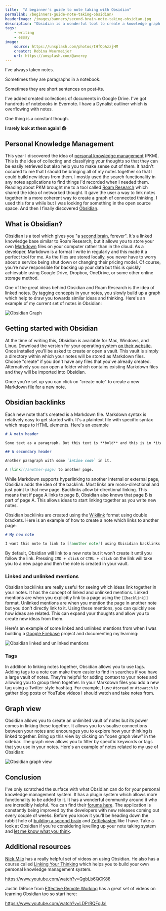 ```yaml
---
title:  "A beginner's guide to note taking with Obsidian"
permalink: /beginners-guide-note-taking-obsidian/
headerImage: /images/banners/second-brain-note-taking-obsidian.jpg
description: "Obsidian is a wonderful tool to create a knowledge graph of linked notes. Let's look at how to use it."
tags:
    - writing
    - essay
image:
    source: https://unsplash.com/photos/IHfOpAzzjHM
    creator: Robina Weermeijer
    url: https://unsplash.com/@averey
---
```


I've always taken notes.

Sometimes they are paragraphs in a notebook.

Sometimes they are short sentences on post-its.

I've added created collections of documents in Google Drive. I've got hundreds of notebooks in Evernote. I have a Dynalist outliner which is overflowing with notes. 

One thing is a constant though.

**I rarely look at them again! 😱**

## Personal Knowledge Management

This year I discovered the idea of [personal knowledge management](https://en.wikipedia.org/wiki/Personal_knowledge_management) (PKM). This is the idea of collecting and classifying your thoughts so that they can be easily retrieved but also help you to make sense out of them. It hadn't occured to me that I should be bringing all of my notes together so that I could build new ideas from them. I mostly used the search functionality in any notes applications to find things I'd recorded when I needed them. Reading about PKM brought me to a tool called [Roam Research](https://roamresearch.com/) which shared the idea of networked thought. It gave the user a way to link notes together in a more coherent way to create a graph of connected thinking. I used this for a while but I was looking for something in the open source space. And then I finally discovered [Obsidian](https://obsidian.md/).

## What is Obsidian?

Obsidian is a tool which gives you "a [second brain](https://fortelabs.co/blog/basboverview/), forever". It's a linked knowledge base similar to Roam Research, but it allows you to store your own [Markdown](https://www.markdownguide.org/) files on your computer rather than in the cloud. As a developer, Markdown is a format I write in regularly and this made it a perfect tool for me. As the files are stored locally, you never have to worry about a service being shut down or changing their pricing model. Of course, you're now responsible for backing up your data but this is quickly achievable using Google Drive, Dropbox, OneDrive, or some other online storage method.

One of the great ideas behind Obsidian and Roam Research is the idea of linked notes. By tagging concepts in your notes, you slowly build up a graph which help to draw you towards similar ideas and thinking. Here's an example of my current set of notes in Obsidian:

![Obsidian Graph](/images/posts/obsidian-graph.jpg)

## Getting started with Obsidian

At the time of writing this, Obsidian is available for Mac, Windows, and Linux. Download the version for your operating system [on their website](https://obsidian.md/download). Once installed you'll be asked to create or open a vault. This vault is simply a directory within which your notes will be stored as Markdown files. Choose "create" if you don't have any files that you've already created. Alternatively you can open a folder which contains existing Markdown files and they will be imported into Obsidian.

Once you're set up you can click on "create note" to create a new Markdown file for a new note.

## Obsidian backlinks

Each new note that's created is a Markdown file. Markdown syntax is relatively easy to get started with. It's a plaintext file with specific syntax which maps to HTML elements. Here's an example

```markdown
# A main header

Some text as a paragraph. But this text is **bold** and this is in *italics*.

## A secondary header

Another paragraph with some `inline code` in it.

A [link](/another-page) to another page.
```

While Markdown supports hyperlinking to another internal or external page, Obsidian adds the idea of the backlink. Most links are mono-directional and just point to that new page. Backlinks allow bi-directional linking. This means that if page A links to page B, Obsidian also knows that page B is part of page A. This allows ideas to start linking together as you write new notes.

Obsidian backlinks are created using the [Wikilink](https://en.wikipedia.org/wiki/Help:Link#Wikilinks_(internal_links)) format using double brackets. Here is an example of how to create a note which links to another page:

```markdown
# My new note

I want this note to link to [[another note]] using Obisidian backlinks.
```

By default, Obsidian will link to a new note but it won't create it until you follow the link. Pressing `CMD + click` or `CTRL + click` on the link will take you to a new page and then the note is created in your vault.

### Linked and unlinked mentions

Obsidian backlinks are really useful for seeing which ideas link together in your notes. It has the concept of linked and unlinked mentions. Linked mentions are when you explicitly link to a page using the `[[backlink]]` format. Unlinked mentions are when you mention the page in another note but you don't directly link to it. Using these mentions, you can quickly see how ideas are related. This can expand your thoughts and allow you to create new ideas from them.

Here's an example of some linked and unlinked mentions from when I was building a [Google Firebase](https://firebase.google.com/) project and documenting my learning:

![Obsidian linked and unlinked mentions](/images/posts/obsidian-linked-unlinked-mentions.jpg)

### Tags

In addition to linking notes together, Obsidian allows you to use tags. Adding tags to a note can make them easier to find in searches if you have a large vault of notes. They're helpful for adding context to your notes and allowing you to group them together. In your Markdown files you add a new tag using a Twitter-style hashtag. For example, I use `#toread` or `#towatch` to gather blog posts or YouTube videos I should watch and take notes from.

## Graph view

Obsidian allows you to create an unlimited vault of notes but its power comes in linking these together. It allows you to visualise connections between your notes and encourages you to explore how your thinking is linked together. Bring up this view by clicking on "open graph view" in the sidebar. The graph view allows you to filter by specific keywords or tags that you use in your notes. Here's an example of notes related to my use of Obsidian:

![Obsidian graph view](/images/posts/obsidian-graph-view.jpg)

## Conclusion

I've only scratched the surface with what Obsidian can do for your personal knowledge management system. It has a plugin system which allows more functionality to be added to it. It has a wonderful community around it who are incredibly helpful. You can find their [forums here](https://forum.obsidian.md/). The application is constantly being improved by the developers with new releases coming out every couple of weeks. Before you know it you'll be heading down the rabbit hole of [building a second brain](https://fortelabs.co/blog/basboverview/) and [Zettlekasten](https://zettelkasten.de/posts/overview/) like I have. Take a look at Obsidian if you're considering levelling up your note taking system and [let me know what you think](/contact).

## Additional resources

[Nick Milo](https://twitter.com/nickmilo) has a really helpful set of videos on using Obsidian. He also has a course called [Linking Your Thinking](https://www.linkingyourthinking.com/) which helps you to build your own personal knowledge management system.

https://www.youtube.com/watch?v=QgbLb6QCK88

Justin DiRose from [Effective Remote Working](https://effectiveremotework.com/) has a great set of videos on learning Obsidian too so start here:

https://www.youtube.com/watch?v=LDPrRQFgJxI

